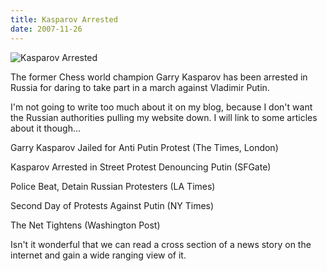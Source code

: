 ```yaml
---
title: Kasparov Arrested
date: 2007-11-26
---
```


![Kasparov Arrested](https://source.unsplash.com/LuQ2ex5HY3c/1600x900)

The former Chess world champion Garry Kasparov has been arrested in Russia for daring to take part in a march against Vladimir Putin.

I'm not going to write too much about it on my blog, because I don't want the Russian authorities pulling my website down. I will link to some articles about it though...

Garry Kasparov Jailed for Anti Putin Protest (The Times, London)

Kasparov Arrested in Street Protest Denouncing Putin (SFGate)

Police Beat, Detain Russian Protesters (LA Times)

Second Day of Protests Against Putin (NY Times)

The Net Tightens (Washington Post)

Isn't it wonderful that we can read a cross section of a news story on the internet and gain a wide ranging view of it.